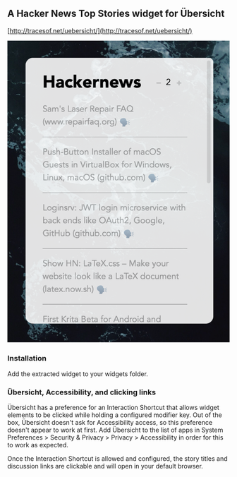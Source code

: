 ## A Hacker News Top Stories widget for Übersicht

[http://tracesof.net/uebersicht/](http://tracesof.net/uebersicht/)

![Hacker News Top Stories](screenshot.png)

### Installation

Add the extracted widget to your widgets folder.

### Übersicht, Accessibility, and clicking links

Übersicht has a preference for an Interaction Shortcut that allows widget elements to be clicked while holding a configured modifier key. Out of the box, Übersicht doesn't ask for Accessibility access, so this preference doesn't appear to work at first. Add Übersicht to the list of apps in System Preferences > Security & Privacy > Privacy > Accessibility in order for this to work as expected.

Once the Interaction Shortcut is allowed and configured, the story titles and discussion links are clickable and will open in your default browser.
